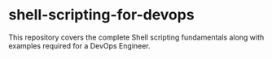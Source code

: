 # shell-scripting-for-devops
This repository covers the complete Shell scripting fundamentals along with examples required for a DevOps Engineer.
